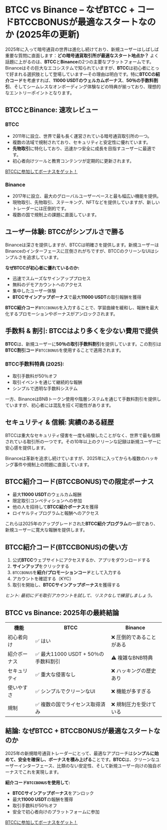 <h1>BTCC vs Binance – なぜBTCC + コードBTCCBONUSが最適なスタートなのか (2025年の更新)</h1>

<p>2025年に入って暗号通貨の世界は進化し続けており、新規ユーザーはしばしば重要な質問に直面します：<strong>どの暗号通貨取引所が最適なスタート地点か？</strong> よく話題に上がるのは、<strong>BTCC</strong>と<strong>Binance</strong>の2つの主要なプラットフォームです。Binanceはその巨大なエコシステムで知られていますが、<strong>BTCC</strong>は初心者にとって好まれる選択肢として登場しています—その理由は明白です。特に<strong>BTCCの紹介コード</strong>を考慮すれば、<strong>11000 USDTのウェルカムボーナス</strong>、<strong>50％の手数料割引</strong>、そしてシームレスなオンボーディング体験などの特典が揃っており、理想的なエントリーポイントとなります。</p>

<h2>BTCCとBinance: 速攻レビュー</h2>

<h3>BTCC</h3>
<ul>
  <li>2011年に設立、世界で最も長く運営されている暗号通貨取引所の一つ。</li>
  <li>複数の法域で規制されており、セキュリティと安定性に優れています。</li>
  <li><strong>先物取引</strong>に特化しており、迅速かつ安全に成長を目指すユーザーに最適です。</li>
  <li>初心者向けツールと教育コンテンツが定期的に更新されます。</li>
</ul>
<a href="https://partner.btcc.com/us/c/BTCCBONUS/9303" target="_blank">BTCCに参加してボーナスをゲット！</a>

<h3>Binance</h3>
<ul>
  <li>2017年に設立、最大のグローバルユーザーベースと最も幅広い機能を提供。</li>
  <li>現物取引、先物取引、ステーキング、NFTなどを提供していますが、新しいトレーダーには圧倒的です。</li>
  <li>複数の国で規制上の課題に直面しています。</li>
</ul>

<h2>ユーザー体験: BTCCがシンプルさで勝る</h2>

<p>Binanceは深さを提供しますが、BTCCは明確さを提供します。新規ユーザーはBinanceのインターフェースに圧倒されがちですが、BTCCのクリーンなUIはシンプルさを追求しています。</p>

<div class="highlight">
  <strong>なぜBTCCが初心者に優れているのか:</strong>
  <ul>
    <li>迅速でスムーズなサインアッププロセス</li>
    <li>無料のデモアカウントへのアクセス</li>
    <li>集中したユーザー体験</li>
    <li><strong>BTCCサインアップボーナス</strong>で最大<strong>11000 USDT</strong>の取引報酬を獲得</li>
  </ul>
</div>

<p><strong>BTCC紹介コード</strong><code>BTCCBONUS</code>を入力することで、学習曲線を緩和し、報酬を最大化するプロモーションやボーナスがアンロックされます。</p>

<h2>手数料 & 割引: BTCCはより多くを少ない費用で提供</h2>

<p><strong>BTCC</strong>は、新規ユーザーに<strong>50％の取引手数料割引</strong>を提供しています。この割引は<strong>BTCC割引コード</strong><code>BTCCBONUS</code>を使用することで適用されます。</p>

<h3>BTCC手数料特典 (2025):</h3>
<ul>
  <li>取引手数料が50％オフ</li>
  <li>取引イベントを通じて継続的な報酬</li>
  <li>シンプルで透明な手数料システム</li>
</ul>

<p>一方、BinanceはBNBトークン使用や階層システムを通じて手数料割引を提供していますが、初心者には混乱を招く可能性があります。</p>

<h2>セキュリティ & 信頼: 実績のある経歴</h2>

<p>BTCCは重大なセキュリティ侵害を一度も経験したことがなく、世界で最も信頼されている取引所の一つです。その10年以上のクリーンな記録は新規ユーザーに安心感を提供します。</p>

<p>Binanceは革新を追求し続けていますが、2025年に入ってからも複数のハッキング事件や規制上の問題に直面しています。</p>

<h2>BTCC紹介コード(BTCCBONUS)での限定ボーナス</h2>

<ul>
  <li>最大<strong>11000 USDT</strong>のウェルカム報酬</li>
  <li>限定取引コンペティションへの参加</li>
  <li>他の人を招待して<strong>BTCC紹介ボーナス</strong>を獲得</li>
  <li>ロイヤルティプログラムと報酬へのアクセス</li>
</ul>

<p>これらは2025年のアップグレードされた<strong>BTCC紹介プログラム</strong>の一部であり、新規ユーザーに寛大な報酬を提供します。</p>

<h2>BTCC紹介コード(BTCCBONUS)の使い方</h2>

<ol>
  <li>公式<strong>BTCC</strong>ウェブサイトにアクセスするか、アプリをダウンロードする</li>
  <li><strong>サインアップ</strong>をクリックする</li>
  <li><code>BTCCBONUS</code>を<strong>紹介/プロモーションコード</strong>として入力する</li>
  <li>アカウントを確認する（KYC）</li>
  <li>取引を開始し、<strong>BTCCサインアップボーナス</strong>を獲得する</li>
</ol>

<p><em>ヒント: 最初にデモ取引アカウントを試して、リスクなしで練習しましょう。</em></p>

<h2>BTCC vs Binance: 2025年の最終結論</h2>

<table>
  <tr>
    <th>機能</th>
    <th>BTCC</th>
    <th>Binance</th>
  </tr>
  <tr>
    <td>初心者向け</td>
    <td>✅ はい</td>
    <td>❌ 圧倒的であることがある</td>
  </tr>
  <tr>
    <td>紹介ボーナス</td>
    <td>✅ 最大11000 USDT + 50％の手数料割引</td>
    <td>⚠️ 複雑なBNB特典</td>
  </tr>
  <tr>
    <td>セキュリティ</td>
    <td>✅ 重大な侵害なし</td>
    <td>❌ ハッキングの歴史あり</td>
  </tr>
  <tr>
    <td>使いやすさ</td>
    <td>✅ シンプルでクリーンなUI</td>
    <td>❌ 機能が多すぎる</td>
  </tr>
  <tr>
    <td>規制</td>
    <td>✅ 複数の国でライセンス取得済み</td>
    <td>❌ 規制圧力を受けている</td>
  </tr>
</table>

<h2>結論: なぜBTCC + BTCCBONUSが最適なスタートなのか</h2>

<p>2025年の新規暗号通貨トレーダーにとって、最適なアプローチは<strong>シンプルに始めて、安全を確保し、ボーナスを積み上げる</strong>ことです。<strong>BTCC</strong>は、クリーンなユーザーインターフェース、比類のない安定性、そして新規ユーザー向けの独自ボーナスでこれを実現します。</p>

<div class="highlight">
  <strong>紹介コード<code>BTCCBONUS</code>を使用して:</strong>
  <ul>
    <li><strong>BTCCサインアップボーナス</strong>をアンロック</li>
    <li>最大<strong>11000 USDT</strong>の報酬を獲得</li>
    <li>取引手数料が50％オフ</li>
    <li>安全で初心者向けのプラットフォームに参加</li>
  </ul>
</div>

<a href="https://partner.btcc.com/us/c/BTCCBONUS/9303" target="_blank">BTCCに参加してボーナスをゲット！</a>

</body>
</html>
